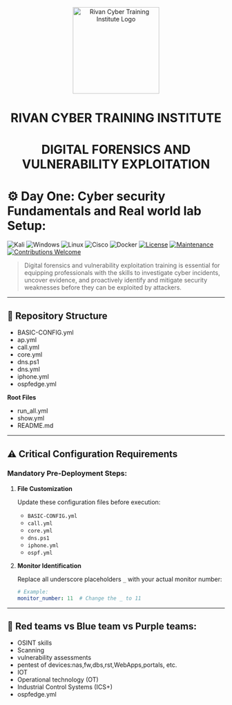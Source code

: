 <div align="center">
  <img src="https://github.com/user-attachments/assets/e4d90e60-ee23-4e28-b9c1-ab35e68fed13" alt="Rivan Cyber Training Institute Logo" width="200">
  <h1>RIVAN CYBER TRAINING INSTITUTE</h1>
  <h1>  DIGITAL FORENSICS AND VULNERABILITY EXPLOITATION </h1>
</div>

# ⚙️ Day One: Cyber security Fundamentals and Real world lab Setup: 

![Kali](https://img.shields.io/badge/Kali-268BEE?style=for-the-badge&logo=kalilinux&logoColor=white)
![Windows](https://img.shields.io/badge/Windows-0078D6?style=for-the-badge&logo=windows&logoColor=white)
![Linux](https://img.shields.io/badge/Linux-FCC624?style=for-the-badge&logo=linux&logoColor=black)
![Cisco](https://img.shields.io/badge/cisco-%23049fd9.svg?style=for-the-badge&logo=cisco&logoColor=black)
![Docker](https://img.shields.io/badge/docker-%230db7ed.svg?style=for-the-badge&logo=docker&logoColor=white)
[![License](https://img.shields.io/badge/license-MIT-blue?style=for-the-badge)](LICENSE)
[![Maintenance](https://img.shields.io/badge/maintained%3F-yes-green?style=for-the-badge)](https://github.com/yourusername/yourrepo/graphs/commit-activity)
[![Contributions Welcome](https://img.shields.io/badge/contributions-welcome-brightgreen?style=for-the-badge)](CONTRIBUTING.md)

> Digital forensics and vulnerability exploitation training is essential for equipping professionals with the skills to investigate cyber incidents, uncover evidence, and proactively identify and mitigate security weaknesses before they can be exploited by attackers.

---

## 📂 Repository Structure

- BASIC-CONFIG.yml
- ap.yml  
- call.yml  
- core.yml  
- dns.ps1  
- dns.yml  
- iphone.yml  
- ospfedge.yml  

**Root Files**  
- run_all.yml  
- show.yml  
- README.md  

---

## ⚠️ Critical Configuration Requirements

### Mandatory Pre-Deployment Steps:

1. **File Customization**
   
   Update these configuration files before execution:
   
   - `BASIC-CONFIG.yml`
   - `call.yml`
   - `core.yml`
   - `dns.ps1`
   - `iphone.yml`
   - `ospf.yml`

3. **Monitor Identification**
   
   Replace all underscore placeholders `_` with your actual monitor number:
   
   ```yaml
   # Example:
   monitor_number: 11  # Change the _ to 11 
---

## 📂 Red teams vs Blue team vs Purple teams:

- OSINT skills
- Scanning
- vulnerability assessments  
- pentest of devices:nas,fw,dbs,rst,WebApps,portals, etc.
- IOT
- Operational technology (OT)  
- Industrial Control Systems (ICS+)
- ospfedge.yml
